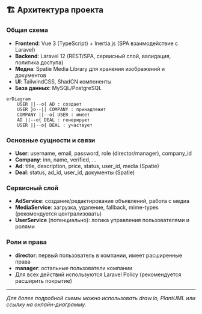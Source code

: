 ## 🏗️ Архитектура проекта

### Общая схема

- **Frontend**: Vue 3 (TypeScript) + Inertia.js (SPA взаимодействие с Laravel)
- **Backend**: Laravel 12 (REST/SPA, сервисный слой, валидация, политика доступа)
- **Медиа**: Spatie Media Library для хранения изображений и документов
- **UI**: TailwindCSS, ShadCN компоненты
- **База данных**: MySQL/PostgreSQL

```mermaid
erDiagram
    USER ||--o{ AD : создает
    USER }o--|| COMPANY : принадлежит
    COMPANY ||--o{ USER : имеет
    AD ||--o{ DEAL : генерирует
    USER ||--o{ DEAL : участвует
```

### Основные сущности и связи

- **User**: username, email, password, role (director/manager), company_id
- **Company**: inn, name, verified, ...
- **Ad**: title, description, price, status, user_id, media (Spatie)
- **Deal**: status, ad_id, user_id, документы (Spatie)

### Сервисный слой

- **AdService**: создание/редактирование объявлений, работа с медиа
- **MediaService**: загрузка, удаление, fallback, mime-types (рекомендуется централизовать)
- **UserService** (потенциально): логика управления пользователями и ролями

### Роли и права

- **director**: первый пользователь в компании, имеет расширенные права
- **manager**: остальные пользователи компании
- Для всех действий используются Laravel Policy (рекомендуется расширить покрытие)

---

_Для более подробной схемы можно использовать draw.io, PlantUML или ссылку на онлайн-диаграмму._
